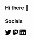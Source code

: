 ### Hi there 👋

### Socials

<a href="https://twitter.com/brototyp" target="_blank"><img src="icons/twitter.svg" alt="Twitter" width="20" height="20"></a>
<a href="https://mastodon.social/@brototyp" target="_blank"><img src="icons/mastodon.svg" alt="Mastodon" width="20" height="20"></a>
<a href="https://www.linkedin.com/in/cornelius-horstmann-ab97949b/" target="_blank"><img src="icons/linkedin.svg" alt="Linkedin" width="20" height="20"></a>


<!--
**brototyp/brototyp** is a ✨ _special_ ✨ repository because its `README.md` (this file) appears on your GitHub profile.

Here are some ideas to get you started:

- 🔭 I’m currently working on ...
- 🌱 I’m currently learning ...
- 👯 I’m looking to collaborate on ...
- 🤔 I’m looking for help with ...
- 💬 Ask me about ...
- 📫 How to reach me: ...
- 😄 Pronouns: ...
- ⚡ Fun fact: ...
-->
